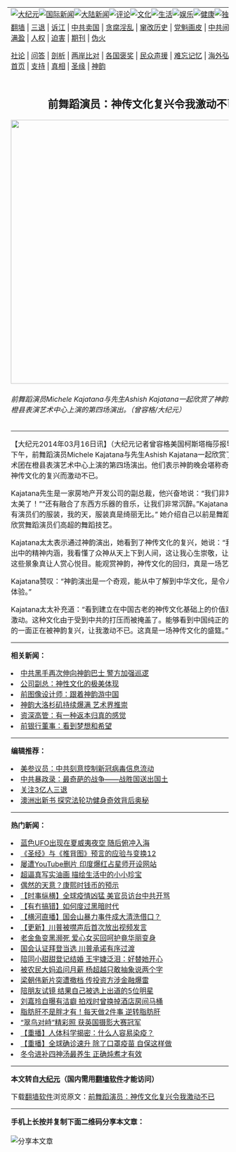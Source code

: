 <a name="1" id="1" target="_blank"></a><span id="1"></span>
<table align=center border="0"><tr><td colspan="2" VALIGN=TOP><a href="https://github.com/dcvmnq377/djy/blob/master/gb/nsc413.md#1"><img src="https://raw.githubusercontent.com/dcvmnq377/www/master/t/djy/1.jpg" title="大纪元"></a><a href="https://github.com/dcvmnq377/djy/blob/master/gb/n24hr.md#1"><img src="https://raw.githubusercontent.com/dcvmnq377/www/master/t/djy/3.jpg" title="国际新闻"></a><a href="https://github.com/dcvmnq377/djy/blob/master/gb/nsc413.md#1"><img src="https://raw.githubusercontent.com/dcvmnq377/www/master/t/djy/4.jpg" title="大陆新闻"></a><a href="https://github.com/dcvmnq377/djy/blob/master/gb/news392.md#1"><img src="https://raw.githubusercontent.com/dcvmnq377/www/master/t/djy/5.jpg" title="评论"></a><a href="https://github.com/dcvmnq377/djy/blob/master/gb/news2007.md#1"><img src="https://raw.githubusercontent.com/dcvmnq377/www/master/t/djy/6.jpg" title="文化"></a><a href="https://github.com/dcvmnq377/djy/blob/master/gb/news2008.md#1"><img src="https://raw.githubusercontent.com/dcvmnq377/www/master/t/djy/7.jpg" title="生活"></a><a href="https://github.com/dcvmnq377/djy/blob/master/gb/ncyule.md#1"><img src="https://raw.githubusercontent.com/dcvmnq377/www/master/t/djy/8.jpg" title="娱乐"></a><a href="https://github.com/dcvmnq377/djy/blob/master/gb/nsc1002.md#1"><img src="https://raw.githubusercontent.com/dcvmnq377/www/master/t/djy/9.jpg" title="健康"><a href="https://github.com/dcvmnq377/djy/blob/master/gb/nf6092.md#1"><img src="https://raw.githubusercontent.com/dcvmnq377/www/master/t/djy/10a.jpg" title="独家"></a><a href="https://github.com/dcvmnq377/djy/blob/master/gb/nf4514.md#1"><img src="https://raw.githubusercontent.com/dcvmnq377/www/master/t/djy/12a.jpg" title="头条"></a></td></tr>
<tr><td colspan="2" VALIGN=TOP><a target="_blank" href="https://github.com/dcvmnq377/www/blob/master/README.md?zsrh#1">翻墙</a> | <a target="_blank" href="https://github.com/dcvmnq377/djy/blob/master/gb/nf5657.md#1">三退</a> | <a target="_blank" href="https://github.com/dcvmnq377/djy/blob/master/gb/nf6124.md#1">诉江</a> | <a target="_blank" href="https://github.com/dcvmnq377/djy/blob/master/gb/nf1176117.md#1">中共卖国</a> | <a target="_blank" href="https://github.com/dcvmnq377/djy/blob/master/gb/nf5773.md#1">贪腐淫乱</a> | <a target="_blank" href="https://github.com/dcvmnq377/djy/blob/master/gb/nf1176115.md#1">窜改历史</a> | <a target="_blank" href="https://github.com/dcvmnq377/djy/blob/master/gb/nf1176107.md#1">党魁画皮</a> | <a target="_blank" href="https://github.com/dcvmnq377/djy/blob/master/gb/nf1320400.md#1">中共间谍</a> | <a target="_blank" href="https://github.com/dcvmnq377/djy/blob/master/gb/nf1176114.md#1">破坏传统</a> | <a target="_blank" href="https://github.com/dcvmnq377/ntdtv/blob/master/gb/prog447_1.md#1">恶贯满盈</a> | <a target="_blank" href="https://github.com/dcvmnq377/djy/blob/master/gb/ncid278.md#1">人权</a> | <a target="_blank" href="https://github.com/dcvmnq377/djy/blob/master/gb/nf1176111.md#1">迫害</a> | <a target="_blank" href="https://gitlab.com/szzdlab/mh-qikan/blob/master/README.md#1">期刊</a> | <a target="_blank" href="https://github.com/dcvmnq377/djy/blob/master/gb/nf5562.md#1">伪火</a></p><p><a target="_blank" href="https://github.com/dcvmnq377/djy/blob/master/gb/9p.md#1">社论</a> | <a target="_blank" href="https://github.com/dcvmnq377/djy/blob/master/gb/nf4378.md#1">问答</a> | <a target="_blank" href="https://github.com/dcvmnq377/djy/blob/master/gb/nf5792.md#1">剖析</a> | <a target="_blank" href="https://github.com/dcvmnq377/djy/blob/master/gb/nf5735.md#1">两岸比对</a> | <a target="_blank" href="https://github.com/dcvmnq377/djy/blob/master/gb/nf6119.md#1">各国褒奖</a> | <a target="_blank" href="https://github.com/dcvmnq377/djy/blob/master/gb/nf6120.md#1">民众声援</a> | <a target="_blank" href="https://github.com/dcvmnq377/djy/blob/master/gb/nf1188594.md#1">难忘记忆</a> | <a target="_blank" href="https://github.com/dcvmnq377/djy/blob/master/gb/nf3180.md#1">海外弘传</a> | <a target="_blank" href="https://github.com/dcvmnq377/djy/blob/master/gb/nf5410.md#1">万人上访</a> | <a target="_blank" href="https://github.com/dcvmnq377/www/blob/master/README.md?zsrh#1">平台首页</a> | <a target="_blank" href="https://github.com/dcvmnq377/djy/blob/master/gb/nf4386.md#1">支持</a> | <a target="_blank" href="https://github.com/dcvmnq377/djy/blob/master/gb/nf4389.md#1">真相</a> | <a target="_blank" href="https://github.com/dcvmnq377/djy/blob/master/gb/nf5790.md#1">圣缘</a> | <a target="_blank" href="https://github.com/dcvmnq377/djy/blob/master/gb/nf4786.md#1">神韵</a></td></tr>
<tr><td VALIGN=TOP width="626"><h2 align=center>前舞蹈演员：神传文化复兴令我激动不已</h2>
<img width="600" src="https://i.epochtimes.com/assets/uploads/2014/03/1403152110331853-600x400.jpg" />
<h6>前舞蹈演员Michele Kajatana与先生Ashish Kajatana一起欣赏了神韵纽约艺术团在橙县表演艺术中心上演的第四场演出。（曾容格/大纪元）
</h6>
<hr>
	<p>【大纪元2014年03月16日讯】（大纪元记者曾容格美国<ahref="https://github.com/dcvmnq377/djy/blob/master/gb/tag/%E6%9F%AF%E6%96%AF%E5%A1%94%E6%A2%85%E8%8E%8E.md#1">柯斯塔梅莎</a>报导）3月15日下午，前舞蹈演员Michele Kajatana与先生Ashish Kajatana一起欣赏了<ahref="https://github.com/dcvmnq377/djy/blob/master/gb/tag/%E7%A5%9E%E9%9F%B5.md#1">神韵</a>纽约艺术团在橙县表演艺术中心上演的第四场演出。他们表示神韵晚会堪称奇观，并为见证神传文化的复兴而激动不已。</p>
<p>Kajatana先生是一家房地产开发公司的副总裁，他兴奋地说：“我们非常喜爱<ahref="https://github.com/dcvmnq377/djy/blob/master/gb/tag/%E7%A5%9E%E9%9F%B5.md#1">神韵</a>，太美了！”“还有融合了东西方乐器的音乐，让我们非常沉醉。”Kajatana 太太说：“还有演员们的服装，我的天，服装真是绮丽无比。” 她介绍自己以前是舞蹈演员，所以更欣赏舞蹈演员们高超的舞蹈技艺。 </p>
<p>Kajatana太太表示通过神韵演出，她看到了神传文化的复兴，她说：“我非常喜欢演出中的精神内涵，我看懂了众神从天上下到人间，这让我心生崇敬，让我非常珍惜。这些景象真让人赏心悦目。能观赏神韵，神传文化的回归，真是一场艺术盛宴。”</p>
<p>Kajatana赞叹：“神韵演出是一个奇观，能从中了解到中华文化，是令人感到愉快的体验。”</p>
<p>Kajatana太太补充道：“看到建立在中国古老的神传文化基础上的价值观，令我万分激动。这种文化由于受到中共的打压而被掩盖了。能够看到中国纯正的美和充满神秘的一面正在被神韵复兴，让我激动不已。这真是一场神传文化的盛筵。”</p>
	
<hr>


<strong>相关新闻：</strong>
<li><a href="https://github.com/dcvmnq377/djy/blob/master/gb/14/3/14/n4105777.md#1">中共黑手再次伸向神韵巴士 警方加强巡逻</a></li>
<li><a href="https://github.com/dcvmnq377/djy/blob/master/gb/14/3/14/n4106208.md#1">公司副总：神性文化的极美体现</a></li>
<li><a href="https://github.com/dcvmnq377/djy/blob/master/gb/14/3/14/n4106256.md#1">前图像设计师：跟着神韵游中国</a></li>
<li><a href="https://github.com/dcvmnq377/djy/blob/master/gb/14/3/14/n4106283.md#1">神韵大洛杉矶持续爆满 艺术界推崇</a></li>
<li><a href="https://github.com/dcvmnq377/djy/blob/master/gb/14/3/14/n4106296.md#1">资深高管：有一种返本归真的感觉</a></li>
<li><a href="https://github.com/dcvmnq377/djy/blob/master/gb/14/3/14/n4106302.md#1">前银行董事：看到梦想和希望</a></li>
<hr>


<strong>编辑推荐：</strong>
<li><a href="https://github.com/onzhi266/djy/blob/master/gb/20/2/22/n11887949.md#1">美参议员：中共刻意控制新冠病毒信息流动</a></li>
<li><a href="https://github.com/tsiac2612/djy/blob/master/gb/19/11/11/n11646873.md#1" target="_blank">中共暴政录：最奇葩的战争——战胜国送出国土</a></li><li><a href="https://github.com/dcvmnq377/djy/blob/master/gb/18/5/10/n10381511.md?dfh#1" target="_blank">关注3亿人三退</a></li><li><a href="https://github.com/tsiac2612/djy/blob/master/gb/16/7/16/n8107028.md#1" target="_blank">澳洲出新书 探究法轮功健身奇效背后奥秘</a></li>
<hr>

<strong>热门新闻：</strong>
<li><a href="https://github.com/dcvmnq377/djy/blob/master/gb/21/1/4/n12665017.md#1">蓝色UFO出现在夏威夷夜空 随后俯冲入海</a></li>
<li><a href="https://github.com/dcvmnq377/djy/blob/master/gb/20/10/3/n12449907.md#1">《圣经》与《推背图》预言的应验与变换12</a></li>
<li><a href="https://github.com/dcvmnq377/djy/blob/master/gb/21/1/3/n12663595.md#1">屡遭YouTube删片 印度爆红占星师开设网站</a></li>
<li><a href="https://github.com/dcvmnq377/djy/blob/master/gb/21/1/4/n12665193.md#1">超逼真写实油画 描绘生活中的小小珍宝</a></li>
<li><a href="https://github.com/dcvmnq377/djy/blob/master/gb/20/12/27/n12647950.md#1">偶然的天意？康熙时钱币的预示</a></li>
<li><a href="https://github.com/dcvmnq377/djy/blob/master/gb/21/1/8/n12676724.md#1">【时事纵横】全球疫情凶猛 美官员访台中共开骂</a></li>
<li><a href="https://github.com/dcvmnq377/djy/blob/master/gb/21/1/8/n12676676.md#1">【有冇搞错】如何度过黑暗时代</a></li>
<li><a href="https://github.com/dcvmnq377/djy/blob/master/gb/21/1/9/n12676834.md#1">【横河直播】国会山暴力事件成大清洗借口？</a></li>
<li><a href="https://github.com/dcvmnq377/djy/blob/master/gb/21/1/6/n12671553.md#1">【更新】川普被噤声后首次放出视频发言</a></li>
<li><a href="https://github.com/dcvmnq377/djy/blob/master/gb/21/1/7/n12673072.md#1">老金鱼变黑濒死 爱心女买回呵护竟华丽变身</a></li>
<li><a href="https://github.com/dcvmnq377/djy/blob/master/gb/21/1/7/n12673189.md#1">国会认证拜登当选 川普承诺有序过渡</a></li>
<li><a href="https://github.com/dcvmnq377/djy/blob/master/gb/21/1/7/n12672836.md#1">陪同小甜甜登记结婚 王宇婕泛泪：好替她开心</a></li>
<li><a href="https://github.com/dcvmnq377/djy/blob/master/gb/21/1/7/n12673990.md#1">被农民大妈追问月薪 杨超越只敢抽象说两个字</a></li>
<li><a href="https://github.com/dcvmnq377/djy/blob/master/gb/21/1/6/n12671310.md#1">梁朝伟新片突遭撤档 传投资方涉金融爆雷</a></li>
<li><a href="https://github.com/dcvmnq377/djy/blob/master/gb/21/1/7/n12674191.md#1">陪朋友试镜 结果自己被选上出道的5位明星</a></li>
<li><a href="https://github.com/dcvmnq377/djy/blob/master/gb/21/1/8/n12676634.md#1">刘嘉玲自曝有洁癖 拍戏时曾换掉酒店房间马桶</a></li>
<li><a href="https://github.com/dcvmnq377/djy/blob/master/gb/21/1/7/n12672247.md#1">脂肪肝不是胖才有！每天做2件事 逆转脂肪肝</a></li>
<li><a href="https://github.com/dcvmnq377/djy/blob/master/gb/21/1/7/n12673448.md#1">“翠鸟对峙”精彩照 获英国摄影大赛冠军</a></li>
<li><a href="https://github.com/dcvmnq377/djy/blob/master/gb/21/1/7/n12672435.md#1">【重播】人体科学揭密：什么人容易染疫？</a></li>
<li><a href="https://github.com/dcvmnq377/djy/blob/master/gb/21/1/8/n12674814.md#1">【重播】全球确诊速升 除了口罩疫苗 自保这样做</a></li>
<li><a href="https://github.com/dcvmnq377/djy/blob/master/gb/21/1/7/n12672192.md#1">冬令进补四神汤最养生 正确炖煮才有效</a></li>
<hr>

<strong>本文转自<a href="https://www.epochtimes.com">大纪元</a>（国内需用<a href="https://github.com/dcvmnq377/www/blob/master/README.md#8">翻墙软件</a>才能访问）</strong><p>下载<a href="https://github.com/dcvmnq377/www/blob/master/README.md#8">翻墙软件</a>浏览原文：<a href="https://www.epochtimes.com/gb/14/3/16/n4107315.htm">前舞蹈演员：神传文化复兴令我激动不已</a></p><hr>

<strong>手机上长按并复制下面二维码分享本文章：</strong><br><br><img src="https://chart.apis.google.com/chart?cht=qr&chs=240x240&choe=UTF-8&chld=M|2&chl=https://github.com/dcvmnq377/djy/blob/master/gb/14/3/16/n4107315.md%231" title="分享本文章"></td><td VALIGN=TOP><a href="https://github.com/dcvmnq377/djy/blob/master/gb/16/1/21/n4622075.md?dfh#1" target="_blank"><img src="https://raw.githubusercontent.com/dcvmnq377/djy/master/gb/300/wei-f1.jpg" title="中共的伪火骗局"  alt="中共的伪火骗局"></a><br><a href="https://github.com/dcvmnq377/www/blob/master/README.md?dfh#9" target="_blank"><img src="https://raw.githubusercontent.com/dcvmnq377/djy/master/gb/300/yong-h.jpg" title="永恒的见证"  alt="永恒的见证"></a><br><a href="https://github.com/dcvmnq377/djy/blob/master/gb/13/9/29/n3974789.md?dfh#1" target="_blank"><img src="https://raw.githubusercontent.com/dcvmnq377/djy/master/gb/300/shang-lnz.jpg" title="善良女子被中共投男牢"  alt="善良女子被中共投男牢"></a><br><a href="https://github.com/dcvmnq377/djy/blob/master/gb/16/3/16/n4663449.md?dfh#1" target="_blank"><img src="https://raw.githubusercontent.com/dcvmnq377/djy/master/gb/300/huo-z3.jpg" title="警卫目击活摘器官"  alt="警卫目击活摘器官"></a><br><a href="https://github.com/dcvmnq377/djy/blob/master/gb/16/8/7/n8177641.md?dfh#1" target="_blank"><img src="https://raw.githubusercontent.com/dcvmnq377/djy/master/gb/300/huo-z4.jpg" title="证人描述活摘恐怖"  alt="证人描述活摘恐怖"></a><br><a href="https://github.com/dcvmnq377/djy/blob/master/gb/10/4/19/n2881569.md?dfh#1" target="_blank"><img src="https://raw.githubusercontent.com/dcvmnq377/djy/master/gb/300/huo-z1.jpg" title="揭开活摘器官黑幕"  alt="揭开活摘器官黑幕"></a><br><a href="https://github.com/dcvmnq377/djy/blob/master/gb/10/11/7/n3077476.md?dfh#1" target="_blank"><img src="https://raw.githubusercontent.com/dcvmnq377/djy/master/gb/300/ma-ks.jpg" title="马克思的成魔之路"  alt="马克思的成魔之路"></a><br><a href="https://github.com/dcvmnq377/djy/blob/master/gb/14/6/9/n4173977.md?dfh#1" target="_blank"><img src="https://raw.githubusercontent.com/dcvmnq377/djy/master/gb/300/chang-zs.jpg" title="藏字石 蕴天机"  alt="藏字石 蕴天机"></a><br><a href="https://github.com/dcvmnq377/djy/blob/master/gb/18/5/10/n10381511.md?dfh#1" target="_blank"><img src="https://raw.githubusercontent.com/dcvmnq377/djy/master/gb/300/st1.jpg" title="关注3亿人三退"  alt="关注3亿人三退"></a><br><a href="https://github.com/dcvmnq377/djy/blob/master/gb/18/3/21/n10237682.md?dfh#1" target="_blank"><img src="https://raw.githubusercontent.com/dcvmnq377/djy/master/gb/300/jie-t.jpg" title="解体中共复兴中华"  alt="解体中共复兴中华"></a><br><a href="https://github.com/dcvmnq377/djy/blob/master/gb/9/2/9/n2422991.md?dfh#1" target="_blank"><img src="https://raw.githubusercontent.com/dcvmnq377/djy/master/gb/300/gao-zs.jpg" title="中共迫害良心律师"  alt="中共迫害良心律师"></a><br><a href="https://github.com/dcvmnq377/djy/blob/master/gb/18/12/9/n10900044.md?dfh#1" target="_blank"><img src="https://raw.githubusercontent.com/dcvmnq377/djy/master/gb/300/sj1.jpg" title="303万人举报江泽民"  alt="303万人举报江泽民"></a><br><a href="https://github.com/dcvmnq377/djy/blob/master/gb/18/8/28/n10672014.md?dfh#1" target="_blank"><img src="https://raw.githubusercontent.com/dcvmnq377/djy/master/gb/300/sj2.jpg" title="这些官员为何起诉江泽民"  alt="这些官员为何起诉江泽民"></a><br><a href="https://github.com/dcvmnq377/djy/blob/master/gb/8/12/18/n2367165.md?dfh#1" target="_blank"><img src="https://raw.githubusercontent.com/dcvmnq377/djy/master/gb/300/liangan.jpg" title="海峡两岸的强烈对比"  alt="海峡两岸的强烈对比"></a><br><a href="https://github.com/dcvmnq377/djy/blob/master/gb/15/12/10/n4593139.md?dfh#1" target="_blank"><img src="https://raw.githubusercontent.com/dcvmnq377/djy/master/gb/300/jia-ndzl.jpg" title="加拿大总理的贺信"  alt="加拿大总理的贺信"></a><br><a href="https://github.com/dcvmnq377/djy/blob/master/gb/11/6/17/n3289382.md?dfh#1" target="_blank"><img src="https://raw.githubusercontent.com/dcvmnq377/djy/master/gb/300/xiao-wd.jpg" title="探寻真相兼听则明"  alt="探寻真相兼听则明"></a><br><a href="https://github.com/dcvmnq377/djy/blob/master/gb/18/10/27/n10812623.md?dfh#1" target="_blank"><img src="https://raw.githubusercontent.com/dcvmnq377/djy/master/gb/300/yindu.jpg" title="印度媒体报道东方"  alt="印度媒体报道东方"></a><br><a href="https://github.com/dcvmnq377/djy/blob/master/gb/18/6/9/n10469652.md?dfh#1" target="_blank"><img src="https://raw.githubusercontent.com/dcvmnq377/djy/master/gb/300/xie-j.jpg" title="不一样的海外校园"  alt="不一样的海外校园"></a><br><a href="https://github.com/dcvmnq377/djy/blob/master/gb/7/4/5/n1669415.md?dfh#1" target="_blank"><img src="https://raw.githubusercontent.com/dcvmnq377/djy/master/gb/300/li-up.jpg" title="从大师到徒弟的传奇"  alt="从大师到徒弟的传奇"></a><br><a href="https://github.com/dcvmnq377/djy/blob/master/gb/17/5/26/n9191512.md?dfh#1" target="_blank"><img src="https://raw.githubusercontent.com/dcvmnq377/djy/master/gb/300/zfl2.jpg" title="亿万人与东方一本奇书"  alt="亿万人与东方一本奇书"></a><br><a href="https://github.com/dcvmnq377/djy/blob/master/gb/13/11/27/n4020290.md?dfh#1" target="_blank"><img src="https://raw.githubusercontent.com/dcvmnq377/djy/master/gb/300/zhen-h.jpg" title="大陆见不到的震撼场面"  alt="大陆见不到的震撼场面"></a><br><a href="https://github.com/dcvmnq377/djy/blob/master/gb/15/7/17/n4482910.md?dfh#1" target="_blank"><img src="https://raw.githubusercontent.com/dcvmnq377/djy/master/gb/300/dalu-sk.jpg" title="人心向善 大陆当初盛况"  alt="人心向善 大陆当初盛况"></a><br><a href="https://github.com/dcvmnq377/djy/blob/master/gb/19/1/5/n10955468.md?dfh#1" target="_blank"><img src="https://raw.githubusercontent.com/dcvmnq377/djy/master/gb/300/zfl1.jpg" title="追寻真理 这书讲什么"  alt="追寻真理 这书讲什么"></a><br><a href="https://github.com/dcvmnq377/www/blob/master/README.md?dfh#1" target="_blank"><img src="https://raw.githubusercontent.com/dcvmnq377/djy/master/gb/300/fq1.jpg" title="下载免费翻墙软件"  alt="下载免费翻墙软件"></a><br></td></tr></table>
